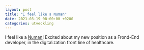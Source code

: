```yaml
---
layout: post
title: "I feel like a Numan"
date: 2021-03-19 08:00:00 +0200
categories: utveckling
---
```

I feel like a [Numan](https://www.numan.com/)! Excited about my new position as a Frond-End developer, in the digitalization front line of healthcare.